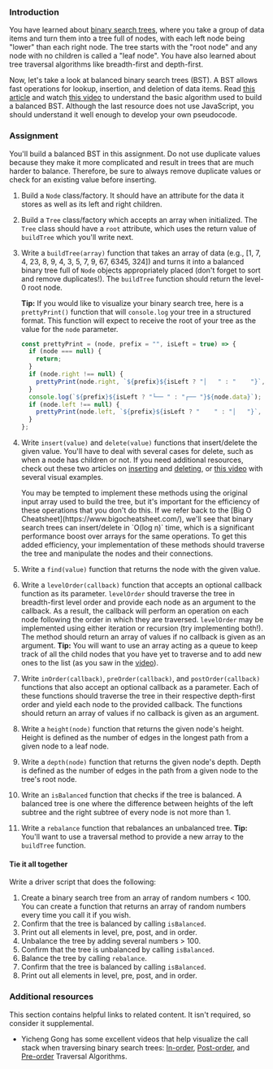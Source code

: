 ### Introduction

You have learned about [binary search trees](http://en.wikipedia.org/wiki/Binary_search_tree), where you take a group of data items and turn them into a tree full of nodes, with each left node being "lower" than each right node. The tree starts with the "root node" and any node with no children is called a "leaf node". You have also learned about tree traversal algorithms like breadth-first and depth-first.

Now, let's take a look at balanced binary search trees (BST). A BST allows fast operations for lookup, insertion, and deletion of data items. Read [this article](https://www.geeksforgeeks.org/sorted-array-to-balanced-bst/) and watch [this video](https://youtu.be/VCTP81Ij-EM) to understand the basic algorithm used to build a balanced BST. Although the last resource does not use JavaScript, you should understand it well enough to develop your own pseudocode.

### Assignment

You'll build a balanced BST in this assignment. Do not use duplicate values because they make it more complicated and result in trees that are much harder to balance. Therefore, be sure to always remove duplicate values or check for an existing value before inserting.

<div class="lesson-content__panel" markdown="1">

1. Build a `Node` class/factory. It should have an attribute for the data it stores as well as its left and right children.

1. Build a `Tree` class/factory which accepts an array when initialized. The `Tree` class should have a `root` attribute, which uses the return value of `buildTree` which you'll write next.

1. Write a `buildTree(array)` function that takes an array of data (e.g., [1, 7, 4, 23, 8, 9, 4, 3, 5, 7, 9, 67, 6345, 324]) and turns it into a balanced binary tree full of `Node` objects appropriately placed (don't forget to sort and remove duplicates!). The `buildTree` function should return the level-0 root node.

    **Tip:** If you would like to visualize your binary search tree, here is a `prettyPrint()` function that will `console.log` your tree in a structured format. This function will expect to receive the root of your tree as the value for the `node` parameter.

    ```javascript
    const prettyPrint = (node, prefix = "", isLeft = true) => {
      if (node === null) {
        return;
      }
      if (node.right !== null) {
        prettyPrint(node.right, `${prefix}${isLeft ? "│   " : "    "}`, false);
      }
      console.log(`${prefix}${isLeft ? "└── " : "┌── "}${node.data}`);
      if (node.left !== null) {
        prettyPrint(node.left, `${prefix}${isLeft ? "    " : "│   "}`, true);
      }
    };
    ```

1. Write `insert(value)` and `delete(value)` functions that insert/delete the given value. You'll have to deal with several cases for delete, such as when a node has children or not. If you need additional resources, check out these two articles on [inserting](https://www.geeksforgeeks.org/insertion-in-binary-search-tree/?ref=lbp) and [deleting](https://www.geeksforgeeks.org/binary-search-tree-set-2-delete/?ref=lbp), or [this video](https://youtu.be/wcIRPqTR3Kc) with several visual examples.

    <div class="lesson-note" markdown="1">
      You may be tempted to implement these methods using the original input array used to build the tree, but it's important for the efficiency of these operations that you don't do this. If we refer back to the [Big O Cheatsheet](https://www.bigocheatsheet.com/), we'll see that binary search trees can insert/delete in `O(log n)` time, which is a significant performance boost over arrays for the same operations. To get this added efficiency, your implementation of these methods should traverse the tree and manipulate the nodes and their connections.
    </div>

1. Write a `find(value)` function that returns the node with the given value.

1. Write a `levelOrder(callback)` function that accepts an optional callback function as its parameter. `levelOrder` should traverse the tree in breadth-first level order and provide each node as an argument to the callback. As a result, the callback will perform an operation on each node following the order in which they are traversed. `levelOrder` may be implemented using either iteration or recursion (try implementing both!). The method should return an array of values if no callback is given as an argument. **Tip:** You will want to use an array acting as a queue to keep track of all the child nodes that you have yet to traverse and to add new ones to the list (as you saw in the [video](https://www.youtube.com/watch?v=86g8jAQug04)).

1. Write `inOrder(callback)`, `preOrder(callback)`, and `postOrder(callback)` functions that also accept an optional callback as a parameter. Each of these functions should traverse the tree in their respective depth-first order and yield each node to the provided callback. The functions should return an array of values if no callback is given as an argument.

1. Write a `height(node)` function that returns the given node's height. Height is defined as the number of edges in the longest path from a given node to a leaf node.

1. Write a `depth(node)` function that returns the given node's depth. Depth is defined as the number of edges in the path from a given node to the tree's root node.

1. Write an `isBalanced` function that checks if the tree is balanced. A balanced tree is one where the difference between heights of the left subtree and the right subtree of every node is not more than 1.

1. Write a `rebalance` function that rebalances an unbalanced tree. **Tip:** You'll want to use a traversal method to provide a new array to the `buildTree` function.

#### Tie it all together

Write a driver script that does the following:

1. Create a binary search tree from an array of random numbers < 100. You can create a function that returns an array of random numbers every time you call it if you wish.
1. Confirm that the tree is balanced by calling `isBalanced`.
1. Print out all elements in level, pre, post, and in order.
1. Unbalance the tree by adding several numbers > 100.
1. Confirm that the tree is unbalanced by calling `isBalanced`.
1. Balance the tree by calling `rebalance`.
1. Confirm that the tree is balanced by calling `isBalanced`.
1. Print out all elements in level, pre, post, and in order.

</div>

### Additional resources

This section contains helpful links to related content. It isn't required, so consider it supplemental.

- Yicheng Gong has some excellent videos that help visualize the call stack when traversing binary search trees: [In-order](https://www.youtube.com/watch?v=4_UDUj1j1KQ&t=1s), [Post-order](https://www.youtube.com/watch?v=4Xo-GtBiQN0), and [Pre-order](https://www.youtube.com/watch?v=8xue-ZBlTKQ&ab_channel=ygongcode) Traversal Algorithms.
